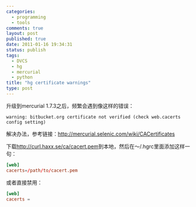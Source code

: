 ```yaml
--- 
categories: 
  - programming
  - tools
comments: true
layout: post
published: true
date: 2011-01-16 19:34:31
status: publish
tags: 
  - DVCS
  - hg
  - mercurial
  - python
title: "hg certificate warnings"
type: post
---
```

升级到mercurial 1.7.3之后，频繁会遇到像这样的错误：

``` 
warning: bitbucket.org certificate not verified (check web.cacerts config setting)
```

解决办法，参考链接：<a href="http://mercurial.selenic.com/wiki/CACertificates">http://mercurial.selenic.com/wiki/CACertificates</a>

下载<a href="http://curl.haxx.se/ca/cacert.pem" target="_blank">http://curl.haxx.se/ca/cacert.pem</a>到本地，然后在～/.hgrc里面添加这样一句：

```conf
[web]
cacerts=/path/to/cacert.pem
```

或者直接禁用：

```conf
[web]
cacerts =
```

